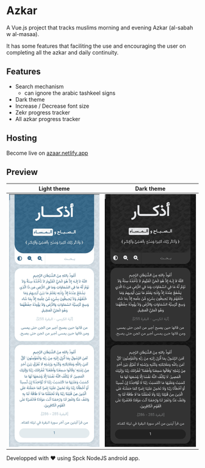 # Azkar

A Vue.js project that tracks muslims morning and evening Azkar (al-sabah w al-masaa).

It has some features that faciliting the use and encouraging the user on completing all the azkar and daily continuity.

## Features

- Search mechanism
  - can ignore the arabic tashkeel signs
- Dark theme
- Increase / Decrease font size
- Zekr progress tracker
- All azkar progress tracker

## Hosting

Become live on [azaar.netlify.app](https://azkaar.netlify.app)

## Preview

| Light theme                               | Dark theme                                          |
| ----------------------------------------- | --------------------------------------------------- |
| ![Screenshot](screenshots/Screenshot.jpg) | ![Screenshot-dark](screenshots/Screenshot-dark.jpg) |

Developped with &hearts; using Spck NodeJS android app.
